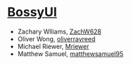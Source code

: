 # [BossyUI](https://github.com/buildcom/BossyUI)

- Zachary Wlliams, [ZachW628](https://github.com/ZachW628)
- Oliver Wong, [oliverrayreed](https://github.com/oliverrayreed)
- Michael Riewer, [Mriewer](https://github.com/Mriewer)
- Matthew Samuel, [matthewsamuel95](https://github.com/matthewsamuel95)
